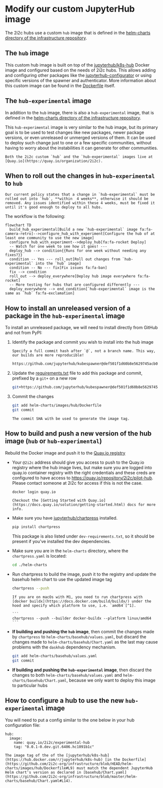 # Modify our custom JupyterHub image

The 2i2c hubs use a custom `hub` image that is defined in the [helm-charts directory of the infrastructure repository](https://github.com/2i2c-org/infrastructure/tree/HEAD/helm-charts/images/hub).

## The `hub` image

This custom hub image is built on top of the [jupyterhub/k8s-hub](https://hub.docker.com/r/jupyterhub/k8s-hub) Docker image and configured based on the needs of 2i2c hubs.
This allows adding and configuring other packages like the [jupyterhub-configurator](https://github.com/yuvipanda/jupyterhub-configurator) or using specific versions of the spawner and authenticator.
More information about this custom image can be found in the [Dockerfile](https://github.com/2i2c-org/infrastructure/blob/HEAD/helm-charts/images/hub/Dockerfile) itself.


## The `hub-experimental` image

In addition to the `hub` image, there is also a `hub-experimental` image, that is defined in the [helm-charts directory of the infrastructure repository](https://github.com/2i2c-org/infrastructure/tree/HEAD/helm-charts/images/hub-experimental).

This `hub-experimental` image is very similar to the hub image, but its primary goal is to be used to test changes like new packages, newer package versions, or even unreleased or unmerged versions of them. It can be used to deploy such change just to one or a few specific communities, without having to worry about the instabilities it can generate for other communities.

```{note}
Both the 2i2c custom `hub` and the `hub-experimental` images live at [Quay.io](https://quay.io/organization/2i2c).
```

## When to roll out the changes in `hub-experimental` to `hub`

```{important}
Our current policy states that a change in `hub-experimental` must be rolled out into `hub`, **within  4 weeks**, otherwise it should be removed. Any issues identified within these 4 weeks, must be fixed it until it's good enough to deploy to all hubs.
```

The workflow is the following:
```{mermaid}
flowchart TD
  build_hub_experimental[Build a new `hub-experimental` image fa:fa-camera-retro]-->configure_hub_with_experiment[Configure the hub of at least one community to use the new image]
  configure_hub_with_experiment-->deploy_hub[fa:fa-rocket Deploy]
  -- Watch for one week to see how it goes! ---
  deploy_hub --> condition{{Runs for one week without needing any fixes?}}
  condition -- Yes --- roll_out[Roll out changes from `hub-experimental` into the `hub` image]
  condition -- No --- fix[Fix issues fa:fa-ban]
  fix --> condition
  roll_out --> deploy_everywhere[Deploy hub image everywhere fa:fa-rocket]
  -- More testing for hubs that are configured differently ---
  deploy_everywhere --> end_condition[`hub-experimental` image is the same as `hub` fa:fa-exclamation]
```

## How to install an unreleased version of a package in the `hub-experimental` image

To install an unreleased package, we will need to install directly from GitHub and not from PyPI:

1. Identify the package and commit you wish to install into the hub image

   ```{important}
   Specify a full commit hash after `@`, not a branch name. This way, our builds are more reproducible!
   ```

   ```bash
   https://github.com/jupyterhub/kubespawner@def501f1d60b8e5629745acb0bcc45b151b1decc
   ```

2. Update the [requirements.txt](https://github.com/2i2c-org/infrastructure/blob/HEAD/helm-charts/images/hub-experimental/requirements.txt) file to add this package and commit, prefixed by a `git+` on a new row

   ```bash
   git+https://github.com/jupyterhub/kubespawner@def501f1d60b8e5629745acb0bcc45b151b1decc
   ```

3. Commit the changes

   ```bash
   git add helm-charts/images/hub/Dockerfile
   git commit
   ```

   ```{note}
   The commit SHA with be used to generate the image tag.
   ```

## How to build and push a new version of the hub image (`hub` or `hub-experimental`)

Rebuild the Docker image and push it to the [Quay.io registry](https://quay.io/repository/2i2c/pilot-hub)
 
- Your `@2i2c` address should give you access to push to the Quay.io registry where the hub image lives, but make sure you are logged into quay.io container registry with the right credentials and these creds are configured to have access to <https://quay.io/repository/2i2c/pilot-hub>.
  Please contact someone at 2i2c for access if this is not the case.

  ```bash
  docker login quay.io
  ```

  ```{seealso}
  Checkout the [Getting Started with Quay.io](https://docs.quay.io/solution/getting-started.html) docs for more info.
  ```

- Make sure you have [jupyterhub/chartpress](https://github.com/jupyterhub/chartpress) installed.

  ```bash
  pip install chartpress
  ```

  This package is also listed under `dev-requirements.txt`, so it should be present if you've installed the dev dependencies.

- Make sure you are in the `helm-charts` directory, where the `chartpress.yaml` is located:

  ```bash
  cd ./helm-charts
  ```

- Run chartpress to build the image, push it to the registry and update the basehub helm chart to use the updated image tag

  ```bash
  chartpress --push
  ```

  ````{note}
  If you are on macOs with M1, you need to run chartpress with [docker buildx](https://docs.docker.com/build/buildx/) under the hood and specify which platform to use, i.e. `amd64`[^1].

  ```
  chartpress --push --builder docker-buildx --platform linux/amd64
  ```
  ````

- **If building and pushing the `hub` image**, then commit the changes made by `chartpress` to `helm-charts/basehub/values.yaml`, but discard the changes made to `helm-charts/basehub/Chart.yaml` as the last may cause problems with the `daskhub` dependency mechanism.

  ```bash
  git add helm-charts/basehub/values.yaml
  git commit
  ```

- **If building and pushing the `hub-experimental` image**, then discard the changes to both `helm-charts/basehub/values.yaml` and `helm-charts/basehub/Chart.yaml`, because we only want to deploy this image to particular hubs

## How to configure a hub to use the new `hub-experimental` image

You will need to put a config similar to the one below in your hub configuration file:

```
hub:
  image:
    name: quay.io/2i2c/experimental-hub
    tag: "0.0.1-0.dev.git.6406.hc1091b1c"
```

```{important}
The image tag of the of the [jupyterhub/k8s-hub](https://hub.docker.com/r/jupyterhub/k8s-hub) [in the Dockerfile](https://github.com/2i2c-org/infrastructure/blob/HEAD/helm-charts/images/hub/Dockerfile#L9) must match the dependent JupyterHub Helm chart's version as declared in [basehub/Chart.yaml](https://github.com/2i2c-org/infrastructure/blob/master/helm-charts/basehub/Chart.yaml#L14).
```

[^1]: <https://cloudolife.com/2022/03/05/Infrastructure-as-Code-IaC/Container/Docker/Docker-buildx-support-multiple-architectures-images/>